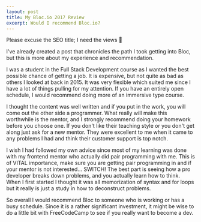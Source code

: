 ```yaml
---
layout: post
title: My Bloc.io 2017 Review
excerpt: Would I recommend Bloc.io?
---
```

Please excuse the SEO title; I need the views 😬

I've already created a post that chronicles the path I took getting into Bloc, but this is more about my experience and recommendation.

I was a student in the Full Stack Development course as I wanted the best possible chance of getting a job. It is expensive, but not quite as bad as others I looked at back in 2015. It was very flexible which suited me since I have a lot of things pulling for my attention. If you have an entirely open schedule, I would recommend doing more of an immersive type course.

I thought the content was well written and if you put in the work, you will come out the other side a programmer. What really will make this worthwhile is the mentor, and I strongly recommend doing your homework before you choose one. If you don't like their teaching style or you don't get along just ask for a new mentor. They were excellent to me when it came to any problems I had and think their customer support is top notch.

I wish I had followed my own advice since most of my learning was done with my frontend mentor who actually did pair programming with me. This is of VITAL importance, make sure you are getting pair programming in and if your mentor is not interested... SWITCH! The best part is seeing how a pro developer breaks down problems, and you actually learn how to think. When I first started I thought it was all memorization of syntax and for loops but it really is just a study in how to deconstruct problems.

So overall I would recommend Bloc to someone who is working or has a busy schedule. Since it is a rather significant investment, it might be wise to do a little bit with FreeCodeCamp to see if you really want to become a dev.

